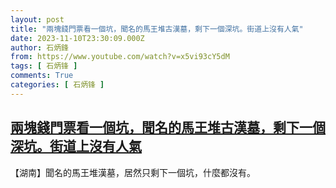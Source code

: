 ```yaml
---
layout: post
title: "兩塊錢門票看一個坑，聞名的馬王堆古漢墓，剩下一個深坑。街道上沒有人氣"
date: 2023-11-10T23:30:09.000Z
author: 石炳鋒
from: https://www.youtube.com/watch?v=x5vi93cY5dM
tags: [ 石炳锋 ]
comments: True
categories: [ 石炳锋 ]
---
```

<!--1699659009000-->
[兩塊錢門票看一個坑，聞名的馬王堆古漢墓，剩下一個深坑。街道上沒有人氣](https://www.youtube.com/watch?v=x5vi93cY5dM)
------

<div>
【湖南】聞名的馬王堆漢墓，居然只剩下一個坑，什麼都沒有。
</div>
